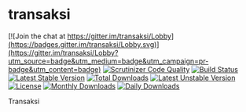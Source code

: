 # transaksi

[![Join the chat at https://gitter.im/transaksi/Lobby](https://badges.gitter.im/transaksi/Lobby.svg)](https://gitter.im/transaksi/Lobby?utm_source=badge&utm_medium=badge&utm_campaign=pr-badge&utm_content=badge)
[![Scrutinizer Code Quality](https://scrutinizer-ci.com/g/bantenprov/transaksi/badges/quality-score.png?b=master)](https://scrutinizer-ci.com/g/bantenprov/transaksi/?branch=master)
[![Build Status](https://scrutinizer-ci.com/g/bantenprov/transaksi/badges/build.png?b=master)](https://scrutinizer-ci.com/g/bantenprov/transaksi/build-status/master)
[![Latest Stable Version](https://poser.pugx.org/bantenprov/transaksi/v/stable)](https://packagist.org/packages/bantenprov/transaksi)
[![Total Downloads](https://poser.pugx.org/bantenprov/transaksi/downloads)](https://packagist.org/packages/bantenprov/transaksi)
[![Latest Unstable Version](https://poser.pugx.org/bantenprov/transaksi/v/unstable)](https://packagist.org/packages/bantenprov/transaksi)
[![License](https://poser.pugx.org/bantenprov/transaksi/license)](https://packagist.org/packages/bantenprov/transaksi)
[![Monthly Downloads](https://poser.pugx.org/bantenprov/transaksi/d/monthly)](https://packagist.org/packages/bantenprov/transaksi)
[![Daily Downloads](https://poser.pugx.org/bantenprov/transaksi/d/daily)](https://packagist.org/packages/bantenprov/transaksi)

Transaksi
